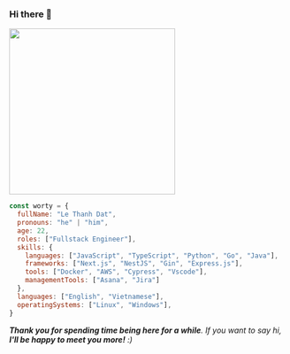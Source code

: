 ### Hi there 👋

<img style="height: 300px;" src="https://pm1.aminoapps.com/7659/11ffef8ba6b3ff58393e3ebdfc597eb96f5478d0r1-1280-720v2_uhq.jpg"/>

```javascript
const worty = {
  fullName: "Le Thanh Dat",
  pronouns: "he" | "him",
  age: 22,
  roles: ["Fullstack Engineer"],
  skills: {
    languages: ["JavaScript", "TypeScript", "Python", "Go", "Java"],
    frameworks: ["Next.js", "NestJS", "Gin", "Express.js"],
    tools: ["Docker", "AWS", "Cypress", "Vscode"],
    managementTools: ["Asana", "Jira"]
  },
  languages: ["English", "Vietnamese"],
  operatingSystems: ["Linux", "Windows"],
}
```

<em><b>Thank you for spending time being here for a while</b>. If you want to say hi, <b>I'll be happy to meet you more!</b> :)</em>


